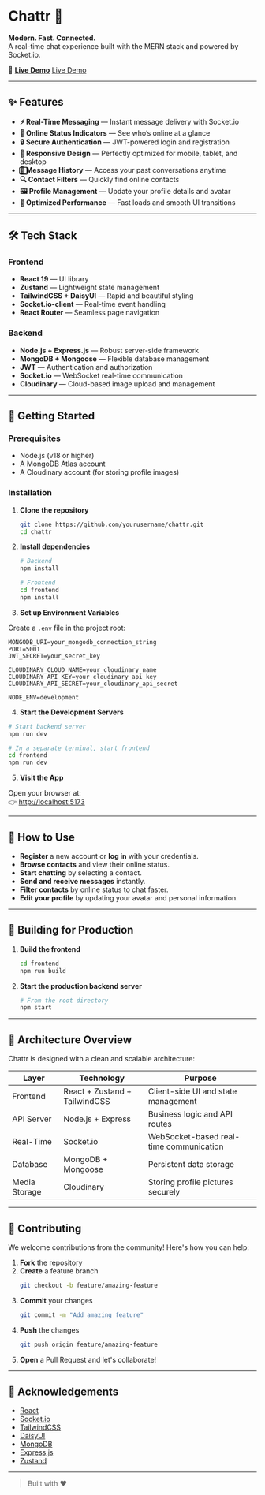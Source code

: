 # Chattr 💬

**Modern. Fast. Connected.**\
A real-time chat experience built with the MERN stack and powered by Socket.io.

🔗 [**Live Demo**](https://chattr-iwds.onrender.com/)
<a href="https://chattr-iwds.onrender.com/" target="_blank">Live Demo</a>

---

## ✨ Features

- **⚡ Real-Time Messaging** — Instant message delivery with Socket.io
- **🔴 Online Status Indicators** — See who’s online at a glance
- **🔒 Secure Authentication** — JWT-powered login and registration
- **📱 Responsive Design** — Perfectly optimized for mobile, tablet, and desktop
- **🐂⃣ Message History** — Access your past conversations anytime
- **🔍 Contact Filters** — Quickly find online contacts
- **🖼️ Profile Management** — Update your profile details and avatar
- **🚀 Optimized Performance** — Fast loads and smooth UI transitions

---

## 🛠️ Tech Stack

### Frontend

- **React 19** — UI library
- **Zustand** — Lightweight state management
- **TailwindCSS + DaisyUI** — Rapid and beautiful styling
- **Socket.io-client** — Real-time event handling
- **React Router** — Seamless page navigation

### Backend

- **Node.js + Express.js** — Robust server-side framework
- **MongoDB + Mongoose** — Flexible database management
- **JWT** — Authentication and authorization
- **Socket.io** — WebSocket real-time communication
- **Cloudinary** — Cloud-based image upload and management

---

## 🚀 Getting Started

### Prerequisites

- Node.js (v18 or higher)
- A MongoDB Atlas account
- A Cloudinary account (for storing profile images)

### Installation

1. **Clone the repository**

   ```bash
   git clone https://github.com/yourusername/chattr.git
   cd chattr
   ```

2. **Install dependencies**

   ```bash
   # Backend
   npm install

   # Frontend
   cd frontend
   npm install
   ```

3. **Set up Environment Variables**

Create a `.env` file in the project root:

```
MONGODB_URI=your_mongodb_connection_string
PORT=5001
JWT_SECRET=your_secret_key

CLOUDINARY_CLOUD_NAME=your_cloudinary_name
CLOUDINARY_API_KEY=your_cloudinary_api_key
CLOUDINARY_API_SECRET=your_cloudinary_api_secret

NODE_ENV=development
```

4. **Start the Development Servers**

```bash
# Start backend server
npm run dev

# In a separate terminal, start frontend
cd frontend
npm run dev
```

5. **Visit the App**

Open your browser at:\
👉 [http://localhost:5173](http://localhost:5173)

---

## 📝 How to Use

- **Register** a new account or **log in** with your credentials.
- **Browse contacts** and view their online status.
- **Start chatting** by selecting a contact.
- **Send and receive messages** instantly.
- **Filter contacts** by online status to chat faster.
- **Edit your profile** by updating your avatar and personal information.

---

## 🔧 Building for Production

1. **Build the frontend**

   ```bash
   cd frontend
   npm run build
   ```

2. **Start the production backend server**

   ```bash
   # From the root directory
   npm start
   ```

---

## 🏩️ Architecture Overview

Chattr is designed with a clean and scalable architecture:

| Layer         | Technology                    | Purpose                                 |
| ------------- | ----------------------------- | --------------------------------------- |
| Frontend      | React + Zustand + TailwindCSS | Client-side UI and state management     |
| API Server    | Node.js + Express             | Business logic and API routes           |
| Real-Time     | Socket.io                     | WebSocket-based real-time communication |
| Database      | MongoDB + Mongoose            | Persistent data storage                 |
| Media Storage | Cloudinary                    | Storing profile pictures securely       |

---

## 🤝 Contributing

We welcome contributions from the community! Here's how you can help:

1. **Fork** the repository
2. **Create** a feature branch
   ```bash
   git checkout -b feature/amazing-feature
   ```
3. **Commit** your changes
   ```bash
   git commit -m "Add amazing feature"
   ```
4. **Push** the changes
   ```bash
   git push origin feature/amazing-feature
   ```
5. **Open** a Pull Request and let's collaborate!

---

## 🙏 Acknowledgements

- [React](https://reactjs.org/)
- [Socket.io](https://socket.io/)
- [TailwindCSS](https://tailwindcss.com/)
- [DaisyUI](https://daisyui.com/)
- [MongoDB](https://www.mongodb.com/)
- [Express.js](https://expressjs.com/)
- [Zustand](https://github.com/pmndrs/zustand)

---

> Built with ❤️
